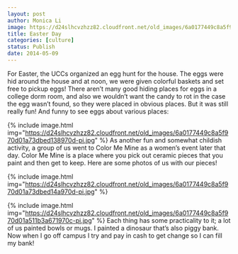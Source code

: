 ```yaml
---
layout: post
author: Monica Li
image: https://d24slhcvzhzz82.cloudfront.net/old_images/6a0177449c8a5f970d01a73dbed12b970d-pi.jpg
title: Easter Day 
categories: [culture]
status: Publish
date: 2014-05-09
---
```


For Easter, the UCCs organized an egg hunt for the house. The eggs were hid around the house and at noon, we were given colorful baskets and set free to pickup eggs! There aren’t many good hiding places for eggs in a college dorm room, and also we wouldn’t want the candy to rot in the case the egg wasn’t found, so they were placed in obvious places. But it was still really fun! And funny to see eggs about various places:

{% include image.html img="https://d24slhcvzhzz82.cloudfront.net/old_images/6a0177449c8a5f970d01a73dbed138970d-pi.jpg" %}
As another fun and somewhat childish activity, a group of us went to Color Me Mine as a women’s event later that day. Color Me Mine is a place where you pick out ceramic pieces that you paint and then get to keep. Here are some photos of us with our pieces!


{% include image.html img="https://d24slhcvzhzz82.cloudfront.net/old_images/6a0177449c8a5f970d01a73dbed14a970d-pi.jpg" %}

{% include image.html img="https://d24slhcvzhzz82.cloudfront.net/old_images/6a0177449c8a5f970d01a511b3a671970c-pi.jpg" %}
Each thing has some practicality to it; a lot of us painted bowls or mugs. I painted a dinosaur that’s also piggy bank. Now when I go off campus I try and pay in cash to get change so I can fill my bank!
